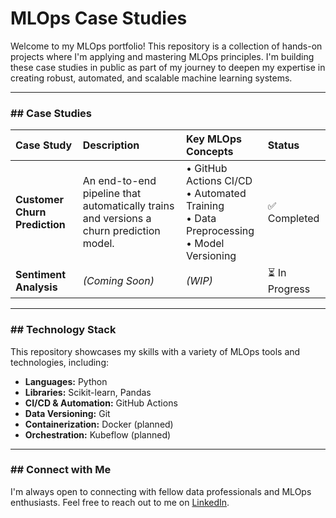 # MLOps Case Studies

Welcome to my MLOps portfolio! This repository is a collection of hands-on projects where I'm applying and mastering MLOps principles. I'm building these case studies in public as part of my journey to deepen my expertise in creating robust, automated, and scalable machine learning systems.

---

### ## Case Studies

| Case Study | Description | Key MLOps Concepts | Status |
| :--- | :--- | :--- | :--- |
| **Customer Churn Prediction** | An end-to-end pipeline that automatically trains and versions a churn prediction model. | • GitHub Actions CI/CD<br>• Automated Training<br>• Data Preprocessing<br>• Model Versioning | ✅ Completed |
| **Sentiment Analysis** | *(Coming Soon)* | *(WIP)* | ⏳ In Progress |

---

### ## Technology Stack

This repository showcases my skills with a variety of MLOps tools and technologies, including:

* **Languages:** Python
* **Libraries:** Scikit-learn, Pandas
* **CI/CD & Automation:** GitHub Actions
* **Data Versioning:** Git
* **Containerization:** Docker (planned)
* **Orchestration:** Kubeflow (planned)

---

### ## Connect with Me

I'm always open to connecting with fellow data professionals and MLOps enthusiasts. Feel free to reach out to me on [LinkedIn](https://www.linkedin.com/in/msalman88/).
